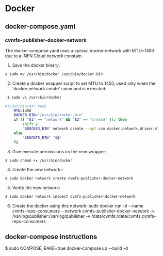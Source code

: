 # Docker 
## docker-compose.yaml
### cvmfs-publisher-docker-network

The docker-compose.yaml uses a special docker network with MTU=1450 due to a INFN Cloud network constain.

1. Save the docker binary:
```bash
$ sudo mv /usr/bin/docker /usr/bin/docker.bin
``` 

2. Create a docker wrapper script to set MTU to 1450, used only when the 'docker network create' command is executed:
```bash
 $ sudo vi /usr/bin/docker
```

```bash
#!/usr/bin/env bash
    MTU=1450
    DOCKER_BIN="/usr/bin/docker.bin" 
    if [[ "$1" == "network" && "$2" == "create" ]]; then
        shift 2
        "$DOCKER_BIN" network create --opt com.docker.network.driver.mtu="$MTU" "$@"
    else
        "$DOCKER_BIN" "$@"
    fi
```

3. Give execute permissions on the new wrapper:
```bash
$ sudo chmod +x /usr/bin/docker
```

4. Create the new network:ì
```bash
$ sudo docker network create cvmfs-publisher-docker-network
```

5. Verify the new network:
```bash
$ sudo docker network inspect cvmfs-publisher-docker-network
```

6. Create the docker using this network:
sudo docker run -d --name cvmfs-repo-consumers --network cvmfs-publisher-docker-network -v /var/log/publisher:/var/log/publisher -v /data/cvmfs:/data/cvmfs cvmfs-repo-consumers


## docker-compose instructions

$ sudo COMPOSE_BAKE=true docker-compose up --build -d


